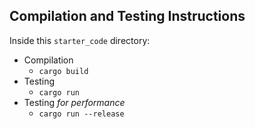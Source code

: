 ## Compilation and Testing Instructions
Inside this `starter_code` directory:
- Compilation
  - `cargo build`
- Testing
  - `cargo run`
- Testing _for performance_
  - `cargo run --release`
